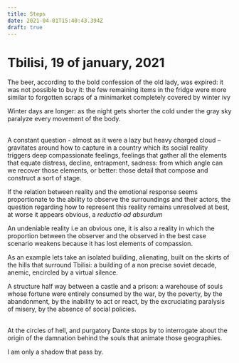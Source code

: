 ```yaml
---
title: Steps
date: 2021-04-01T15:40:43.394Z
draft: true
---
```

# Tbilisi, 19 of january, 2021

The beer, according to the bold confession of the old lady, was expired: it was not possible to buy it: the few remaining items in the fridge were more similar to forgotten scraps of a minimarket completely covered by winter ivy

Winter days are longer: as the night gets shorter the cold under the gray sky paralyze every movement of the body.

\
A constant question - almost as it were a lazy but heavy charged cloud – gravitates around how to capture in a country which its social reality triggers deep compassionate feelings, feelings that gather all the elements that equate distress, decline, entrapment, sadness: from which angle can we recover those elements, or better: those detail that compose and construct a sort of stage.

If the relation between reality and the emotional response seems proportionate to the ability to observe the surroundings and their actors, the question regarding how to represent this reality remains unresolved at best, at worse it appears obvious, a *reductio ad absurdum*

An undeniable reality i.e an obvious one, it is also a reality in which the proportion between the observer and the observed in the best case scenario weakens because it has lost elements of compassion.

As an example lets take an isolated building, alienating, built on the skirts of the hills that surround Tbilisi: a building of a non precise soviet decade, anemic, encircled by a virtual silence.

A structure half way between a castle and a prison: a warehouse of souls whose fortune were entirely consumed by the war, by the poverty, by the abandonment, by the inability to act or react, by the excruciating paralysis of misery, by the absence of social policies.

\
At the circles of hell, and purgatory Dante stops by to interrogate about the origin of the damnation behind the souls that animate those geographies.

I am only a shadow that pass by.